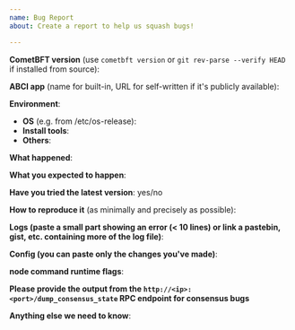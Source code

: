 ```yaml
---
name: Bug Report
about: Create a report to help us squash bugs!

---
```

<!--
Please fill in as much of the template below as you can.

<<<<<<< HEAD
Be ready for followup questions, and please respond in a timely
manner. We might ask you to provide additional logs and data (tendermint & app).
=======
If you have general questions, please create a new discussion:
https://github.com/cometbft/cometbft/discussions

Be ready for followup questions, and please respond in a timely manner. We might
ask you to provide additional logs and data (CometBFT & App).

>>>>>>> 1cb55d49b (Rename Tendermint to CometBFT: further actions (#224))
-->

**CometBFT version** (use `cometbft version` or `git rev-parse --verify HEAD` if installed from source):


**ABCI app** (name for built-in, URL for self-written if it's publicly available):

**Environment**:
- **OS** (e.g. from /etc/os-release):
- **Install tools**:
- **Others**:


**What happened**:


**What you expected to happen**:


**Have you tried the latest version**: yes/no

**How to reproduce it** (as minimally and precisely as possible):

**Logs (paste a small part showing an error (< 10 lines) or link a pastebin, gist, etc. containing more of the log file)**:

**Config (you can paste only the changes you've made)**:

**node command runtime flags**:

**Please provide the output from the `http://<ip>:<port>/dump_consensus_state` RPC endpoint for consensus bugs**

**Anything else we need to know**:
